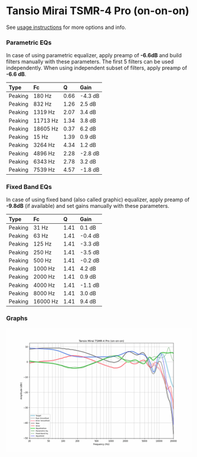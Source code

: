 # Tansio Mirai TSMR-4 Pro (on-on-on)
See [usage instructions](https://github.com/jaakkopasanen/AutoEq#usage) for more options and info.

### Parametric EQs
In case of using parametric equalizer, apply preamp of **-6.6dB** and build filters manually
with these parameters. The first 5 filters can be used independently.
When using independent subset of filters, apply preamp of **-6.6 dB**.

| Type    | Fc       |    Q | Gain    |
|:--------|:---------|:-----|:--------|
| Peaking | 180 Hz   | 0.66 | -4.3 dB |
| Peaking | 832 Hz   | 1.26 | 2.5 dB  |
| Peaking | 1319 Hz  | 2.07 | 3.4 dB  |
| Peaking | 11713 Hz | 1.34 | 3.8 dB  |
| Peaking | 18605 Hz | 0.37 | 6.2 dB  |
| Peaking | 15 Hz    | 1.39 | 0.9 dB  |
| Peaking | 3264 Hz  | 4.34 | 1.2 dB  |
| Peaking | 4896 Hz  | 2.28 | -2.8 dB |
| Peaking | 6343 Hz  | 2.78 | 3.2 dB  |
| Peaking | 7539 Hz  | 4.57 | -1.8 dB |

### Fixed Band EQs
In case of using fixed band (also called graphic) equalizer, apply preamp of **-9.8dB**
(if available) and set gains manually with these parameters.

| Type    | Fc       |    Q | Gain    |
|:--------|:---------|:-----|:--------|
| Peaking | 31 Hz    | 1.41 | 0.1 dB  |
| Peaking | 63 Hz    | 1.41 | -0.4 dB |
| Peaking | 125 Hz   | 1.41 | -3.3 dB |
| Peaking | 250 Hz   | 1.41 | -3.5 dB |
| Peaking | 500 Hz   | 1.41 | -0.2 dB |
| Peaking | 1000 Hz  | 1.41 | 4.2 dB  |
| Peaking | 2000 Hz  | 1.41 | 0.9 dB  |
| Peaking | 4000 Hz  | 1.41 | -1.1 dB |
| Peaking | 8000 Hz  | 1.41 | 3.0 dB  |
| Peaking | 16000 Hz | 1.41 | 9.4 dB  |

### Graphs
![](./Tansio%20Mirai%20TSMR-4%20Pro%20(on-on-on).png)